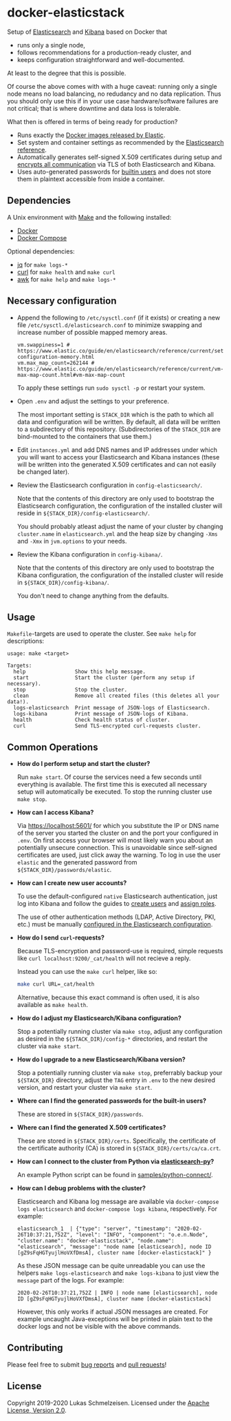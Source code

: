 # docker-elasticstack

Setup of [Elasticsearch](https://www.elastic.co/elasticsearch) and
[Kibana](https://www.elastic.co/kibana) based on Docker that

* runs only a single node,
* follows recommendations for a production-ready cluster, and
* keeps configuration straightforward and well-documented.

At least to the degree that this is possible.

Of course the above comes with with a huge caveat: running only a single node
means no load balancing, no redudancy and no data replication.
Thus you should only use this if in your use case hardware/software failures are
not critical; that is where downtime and data loss is tolerable.

What then is offered in terms of being ready for production?

* Runs exactly the [Docker images released by Elastic](https://www.docker.elastic.co/).
* Set system and container settings as recommended by the [Elasticsearch
  reference](https://www.elastic.co/guide/en/elasticsearch/reference/current/).
* Automatically generates self-signed X.509 certificates during setup and
  [encrypts all communication](https://www.elastic.co/guide/en/elasticsearch/reference/current/configuring-tls.html)
  via TLS of both Elasticsearch and Kibana.
* Uses auto-generated passwords for [builtin users](https://www.elastic.co/guide/en/elasticsearch/reference/current/built-in-users.html)
  and does not store them in plaintext accessible from inside a container.

## Dependencies

A Unix environment with [Make](https://en.wikipedia.org/wiki/Make_(software)) and
the following installed:

* [Docker](https://docs.docker.com/install/)
* [Docker Compose](https://docs.docker.com/compose/install/)

Optional dependencies:

* [jq](https://stedolan.github.io/jq/) for `make logs-*`
* [curl](https://curl.haxx.se/) for `make health` and `make curl`
* [awk](https://en.wikipedia.org/wiki/AWK) for `make help` and `make logs-*`

## Necessary configuration

* Append the following to `/etc/sysctl.conf` (if it exists) or creating a new
  file `/etc/sysctl.d/elasticsearch.conf` to minimize swapping and increase
  number of possible mapped memory areas.
  ```
  vm.swappiness=1 # https://www.elastic.co/guide/en/elasticsearch/reference/current/setup-configuration-memory.html
  vm.max_map_count=262144 # https://www.elastic.co/guide/en/elasticsearch/reference/current/vm-max-map-count.html#vm-max-map-count
  ```
  To apply these settings run `sudo sysctl -p` or restart your system.

* Open `.env` and adjust the settings to your preference.

  The most important setting is `STACK_DIR` which is the path to which all data
  and configuration will be written.
  By default, all data will be written to a subdirectory of this repository.
  (Subdirectories of the `STACK_DIR` are bind-mounted to the containers that use
  them.)

* Edit `instances.yml` and add DNS names and IP addresses under which you will
  want to access your Elasticsearch and Kibana instances (these will be written
  into the generated X.509 certificates and can not easily be changed later).

* Review the Elasticsearch configuration in `config-elasticsearch/`.

  Note that the contents of this directory are only used to bootstrap the
  Elasticsearch configuration, the configuration of the installed cluster
  will reside in `${STACK_DIR}/config-elasticsearch/`.

  You should probably atleast adjust the name of your cluster by changing
  `cluster.name` in `elasticsearch.yml` and the heap size by changing `-Xms`
  and `-Xmx` in `jvm.options` to your needs.

* Review the Kibana configuration in `config-kibana/`.

  Note that the contents of this directory are only used to bootstrap the
  Kibana configuration, the configuration of the installed cluster
  will reside in `${STACK_DIR}/config-kibana/`.

  You don't need to change anything from the defaults.

## Usage

`Makefile`-targets are used to operate the cluster.
See `make help` for descriptions:

```
usage: make <target>

Targets:
  help                Show this help message.
  start               Start the cluster (perform any setup if necessary).
  stop                Stop the cluster.
  clean               Remove all created files (this deletes all your data!).
  logs-elasticsearch  Print message of JSON-logs of Elasticsearch.
  logs-kibana         Print message of JSON-logs of Kibana.
  health              Check health status of cluster.
  curl                Send TLS-encrypted curl-requests cluster.
```

## Common Operations

* **How do I perform setup and start the cluster?**

  Run `make start`.
  Of course the services need a few seconds until everything is available.
  The first time this is executed all necessary setup will automatically be
  executed.
  To stop the running cluster use `make stop`.

* **How can I access Kibana?**

  Via <https://localhost:5601/> for which you substitute the IP or DNS name of
  the server you started the cluster on and the port your configured in `.env`.
  On first access your browser will most likely warn you about an potentially
  unsecure connection.
  This is unavoidable since self-signed certificates are used, just click away
  the warning.
  To log in use the user `elastic` and the generated password from
  `${STACK_DIR}/passwords/elastic`.

* **How can I create new user accounts?**

  To use the default-configured `native` Elasticsearch authentication, just log
  into Kibana and follow the guides to [create users](https://www.elastic.co/guide/en/elasticsearch/reference/current/get-started-users.html)
  and [assign roles](https://www.elastic.co/guide/en/elasticsearch/reference/current/get-started-roles.html).

  The use of other authentication methods (LDAP, Active Directory, PKI, etc.)
  must be manually [configured in the Elasticsearch configuration](https://www.elastic.co/guide/en/elasticsearch/reference/current/get-started-authentication.html).

* **How do I send `curl`-requests?**

  Because TLS-encryption and password-use is required, simple requests like
  `curl localhost:9200/_cat/health` will not recieve a reply.

  Instead you can use the `make curl` helper, like so:

  ```sh
  make curl URL=_cat/health
  ```

  Alternative, because this exact command is often used, it is also available as
  `make health`.

* **How do I adjust my Elasticsearch/Kibana configuration?**

  Stop a potentially running cluster via `make stop`, adjust any configuration
  as desired in the `${STACK_DIR}/config-*` directories,  and restart the
  cluster via `make start`.

* **How do I upgrade to a new Elasticsearch/Kibana version?**

  Stop a potentially running cluster via `make stop`, preferrably backup your
  `${STACK_DIR}` directory, adjust the `TAG` entry in `.env` to the new desired
  version, and restart your cluster via `make start`.

* **Where can I find the generated passwords for the built-in users?**

  These are stored in `${STACK_DIR}/passwords`.

* **Where can I find the generated X.509 certificates?**

  These are stored in `${STACK_DIR}/certs`.
  Specifically, the certificate of the certificate authority (CA) is stored in
  `${STACK_DIR}/certs/ca/ca.crt`.

* **How can I connect to the cluster from Python via [elasticsearch-py](https://elasticsearch-py.readthedocs.io/)?**

  An example Python script can be found in
  [samples/python-connect/](samples/python-connect/).

* **How can I debug problems with the cluster?**

  Elasticsearch and Kibana log message are available via `docker-compose logs
  elasticsearch` and `docker-compose logs kibana`, respectively.
  For example:

  ```
  elasticsearch_1  | {"type": "server", "timestamp": "2020-02-26T10:37:21,752Z", "level": "INFO", "component": "o.e.n.Node", "cluster.name": "docker-elasticstack", "node.name": "elasticsearch", "message": "node name [elasticsearch], node ID [gZ9sFqHGTyujlHoVXfDmsA], cluster name [docker-elasticstack]" }
  ```

  As these JSON message can be quite unreadable you can use the helpers
  `make logs-elasticsearch` and `make logs-kibana` to just view the `message`
  part of the logs.
  For example:

  ```
  2020-02-26T10:37:21,752Z | INFO | node name [elasticsearch], node ID [gZ9sFqHGTyujlHoVXfDmsA], cluster name [docker-elasticstack]
  ```

  However, this only works if actual JSON messages are created.
  For example uncaught Java-exceptions will be printed in plain text to the
  docker logs and not be visible with the above commands.

## Contributing

Please feel free to submit [bug reports](https://github.com/lschmelzeisen/docker-elasticstack/issues) and [pull requests](https://github.com/lschmelzeisen/docker-elasticstack/pulls)!

## License

Copyright 2019-2020 Lukas Schmelzeisen. Licensed under the [Apache License, Version 2.0](https://www.apache.org/licenses/LICENSE-2.0).
